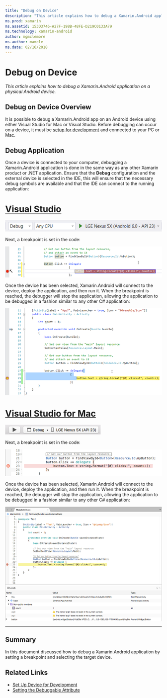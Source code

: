 ```yaml
---
title: "Debug on Device"
description: "This article explains how to debug a Xamarin.Android application on a physical Android device."
ms.prod: xamarin
ms.assetid: 153D3746-A27F-198B-48FE-D219C0133A79
ms.technology: xamarin-android
author: mgmclemore
ms.author: mamcle
ms.date: 02/16/2018
---
```


# Debug on Device

_This article explains how to debug a Xamarin.Android application on a physical Android device._

## Debug on Device Overview

It is possible to debug a Xamarin.Android app on an Android device using
either Visual Studio for Mac or Visual Studio. Before debugging can
occur on a device, it must be
[setup for development](~/android/get-started/installation/set-up-device-for-development.md)
and connected to your PC or Mac.


## Debug Application

Once a device is connected to your computer, debugging a 
Xamarin.Android application is done in the same way as any other 
Xamarin product or .NET application. Ensure that the **Debug** 
configuration and the external device is selected in the IDE, this will 
ensure that the necessary debug symbols are available and that the IDE 
can connect to the running application: 

# [Visual Studio](#tab/vswin)

![Debug configuration selected](debug-on-device-images/image1-vs.png)

Next, a breakpoint is set in the code:

![Breakpoint set at line of code](debug-on-device-images/image2-vs.png)

Once the device has been selected, Xamarin.Android will connect to the 
device, deploy the application, and then run it. When the breakpoint is 
reached, the debugger will stop the application, allowing the 
application to be debugged in a fashion similar to any other C# 
application: 

![Breakpoint reached](debug-on-device-images/image3-vs.png)

# [Visual Studio for Mac](#tab/vsmac)

![Debug configuration selected](debug-on-device-images/image1-xs.png)

Next, a breakpoint is set in the code:

![Breakpoint set at line of code](debug-on-device-images/image2-xs.png)

Once the device has been selected, Xamarin.Android will connect to the 
device, deploy the application, and then run it. When the breakpoint is 
reached, the debugger will stop the application, allowing the 
application to be debugged in a fashion similar to any other C# 
application: 

![Breakpoint reached](debug-on-device-images/image3-xs.png)

-----



## Summary

In this document discussed how to debug a Xamarin.Android
application by setting a breakpoint and selecting the target
device.


## Related Links

- [Set Up Device for Development](~/android/get-started/installation/set-up-device-for-development.md)
- [Setting the Debuggable Attribute](~/android/deploy-test/debuggable-attribute.md)
